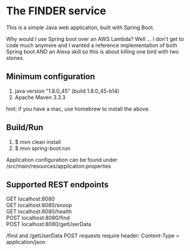 # The FINDER service

This is a simple Java web application, built with Spring Boot.

Why would I use Spring boot over an AWS Lambda? Well ... I don't get to code much anymore and I wanted a reference implementation of both Spring boot AND an Alexa skill so this is about killing one bird with two stones. 

## Minimum configuration

1. java version "1.8.0_45" (build 1.8.0_45-b14)
2. Apache Maven 3.3.3

hint: if you have a mac, use homebrew to install the above.

## Build/Run

1. $ mvn clean install
2. $ mvn spring-boot:run

Application configuration can be found under /src/main/resources/application.properties

## Supported REST endpoints

GET localhost:8080</br>
GET localhost:8080/snoop</br>
GET localhost:8080/health</br>
POST localhost:8080/find</br>
POST localhost:8080/getUserData</br>

/find and /getUserData POST requests require header: Content-Type = application/json






